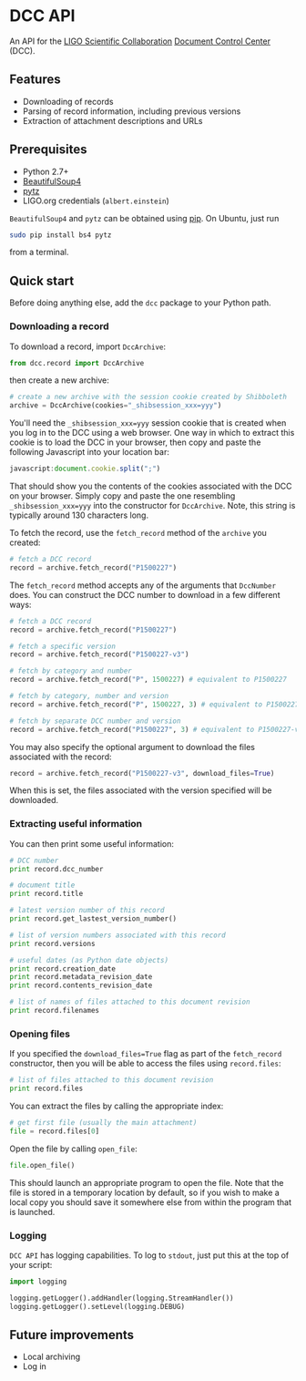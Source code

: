 # DCC API

An API for the [LIGO Scientific Collaboration](http://www.ligo.org/) [Document Control Center](https://dcc.ligo.org/) (DCC).

## Features

 - Downloading of records
 - Parsing of record information, including previous versions
 - Extraction of attachment descriptions and URLs

## Prerequisites

  - Python 2.7+
  - [BeautifulSoup4](https://www.crummy.com/software/BeautifulSoup/)
  - [pytz](https://pypi.python.org/pypi/pytz)
  - LIGO.org credentials (`albert.einstein`)

`BeautifulSoup4` and `pytz` can be obtained using [pip](https://pip.pypa.io/). On Ubuntu, just run
```bash
sudo pip install bs4 pytz
```
from a terminal.

## Quick start
Before doing anything else, add the `dcc` package to your Python path.

### Downloading a record
To download a record, import `DccArchive`:
```python
from dcc.record import DccArchive
```
then create a new archive:
```python
# create a new archive with the session cookie created by Shibboleth
archive = DccArchive(cookies="_shibsession_xxx=yyy")
```
You'll need the `_shibsession_xxx=yyy` session cookie that is created when you log in to the DCC using a web browser. One way in which to extract this cookie is to load the DCC in your browser, then copy and paste the following Javascript into your location bar:
```javascript
javascript:document.cookie.split(";")
```
That should show you the contents of the cookies associated with the DCC on your browser. Simply copy and paste the one resembling `_shibsession_xxx=yyy` into the constructor for `DccArchive`. Note, this string is typically around 130 characters long.

To fetch the record, use the `fetch_record` method of the `archive` you created:
```python
# fetch a DCC record
record = archive.fetch_record("P1500227")
```
The `fetch_record` method accepts any of the arguments that `DccNumber` does. You can construct the DCC number to download in a few different ways:
```python
# fetch a DCC record
record = archive.fetch_record("P1500227")

# fetch a specific version
record = archive.fetch_record("P1500227-v3")

# fetch by category and number
record = archive.fetch_record("P", 1500227) # equivalent to P1500227

# fetch by category, number and version
record = archive.fetch_record("P", 1500227, 3) # equivalent to P1500227-v3

# fetch by separate DCC number and version
record = archive.fetch_record("P1500227", 3) # equivalent to P1500227-v3
```

You may also specify the optional argument to download the files associated with the record:
```python
record = archive.fetch_record("P1500227-v3", download_files=True)
```
When this is set, the files associated with the version specified will be downloaded.

### Extracting useful information
You can then print some useful information:
```python
# DCC number
print record.dcc_number

# document title
print record.title

# latest version number of this record
print record.get_lastest_version_number()

# list of version numbers associated with this record
print record.versions

# useful dates (as Python date objects)
print record.creation_date
print record.metadata_revision_date
print record.contents_revision_date

# list of names of files attached to this document revision
print record.filenames
```

### Opening files
If you specified the `download_files=True` flag as part of the `fetch_record` constructor, then you will be able to access the files using `record.files`:
```python
# list of files attached to this document revision
print record.files
```
You can extract the files by calling the appropriate index:
```python
# get first file (usually the main attachment)
file = record.files[0]
```

Open the file by calling `open_file`:
```python
file.open_file()
```
This should launch an appropriate program to open the file. Note that the file is stored in a temporary location by default, so if you wish to make a local copy you should save it somewhere else from within the program that is launched.

### Logging
`DCC API` has logging capabilities. To log to `stdout`, just put this at the top of your script:
```python
import logging

logging.getLogger().addHandler(logging.StreamHandler())
logging.getLogger().setLevel(logging.DEBUG)
```

## Future improvements
 - Local archiving
 - Log in
